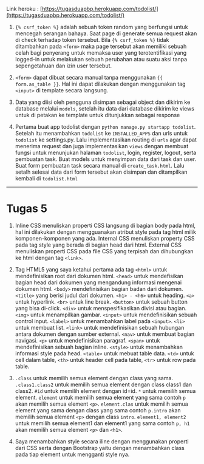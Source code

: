 Link heroku : [https://tugasduapbp.herokuapp.com/todolist/](https://tugasduapbp.herokuapp.com/todolist/)

1. `{% csrf_token %}` adalah sebuah token random yang berfungsi untuk mencegah serangan bahaya. Saat page di generate semua request akan di check terhadap token tersebut. Bila `{% csrf_token %}` tidak ditambahkan pada `<form>` maka page tersebut akan memiliki sebuah celah bagi penyerang untuk memaksa user yang terotentifikasi yang logged-in untuk melakukan sebuah perubahan atau suatu aksi tanpa sepengetahuan dan izin user tersebut.

2. `<form>` dapat dibuat secara manual tanpa menggunakan `{{ form.as_table }}`. Hal ini dapat dilakukan dengan menggunakan tag `<input>` di template secara langsung.

3. Data yang diisi oleh pengguna disimpan sebagai object dan dikirim ke database melalui `models`, setelah itu data dari database dikirim ke views untuk di petakan ke template untuk ditunjukkan sebagai response

4. Pertama buat app todolist dengan `python manage.py startapp todolist`. Setelah itu menambahkan `todolist` ke `INSTALLED_APPS` dan urls untuk `todolist` ke settings.py. Lalu implementasikan routing di `urls` agar dapat menerima request dan juga implementasikan `views` dengan membuat fungsi untuk menunjukan halaman `todolist`, login, register, logout, serta pembuatan task. Buat models untuk menyimpan data dari task dan user. Buat form pembuatan task secara manual di `create_task.html`. Lalu setalh selesai data dari form tersebut akan disimpan dan ditampilkan kembali di `todolist.html`

---
# Tugas 5
1. Inline CSS menuliskan properti CSS langsung di bagian body pada html, hal ini dilakukan dengan mengguanakan atribut style pada tag html milik komponen-komponen yang ada. Internal CSS menuliskan property CSS pada tag style yang berada di bagian head dari html. External CSS menuliskan properti CSS pada file CSS yang terpisah dan dihubungkan ke html dengan tag `<link>`.

2. Tag HTML5 yang saya ketahui pertama ada tag `<html>` untuk mendefinisikan root dari dokumen html. `<head>` untuk mendefisikan bagian head dari dokumen yang mengandung informasi mengenai dokumen html. `<body>` mendefinisikan bagian badan dari dokumen. `<title>` yang berisi judul dari dokumen. `<h1> - <h6>` untuk heading. `<a>` untuk hyperlink. `<br>` untuk line break. `<button>` untuk sebuah button yang bisa di-click. `<div>` untuk menspesifikasikan divisi atau bagian. `<img>` untuk menampilkan gambar. `<input>` untuk mendefinisikan sebuah control input. `<label>` untuk menambahkan label pada `<input>`. `<li>` untuk membuat list. `<link>` untuk mendefinisikan sebuah hubungan antara dokumen dengan sumber external. `<nav>` untuk membuat bagian navigasi. `<p>` untuk mendefinisikan paragraf. `<span>` untuk mendefinisikan sebuah bagian inline. `<style>` untuk menambahkan informasi style pada head. `<table>` untuk mebuat table data. `<td>` untuk cell dalam table, `<th>` untuk header cell pada table, `<tr>` untuk row pada table.

3. `.class` untuk memilih semua element dengan class yang sama. `.class1.class2` untuk memilih semua element dengan class class1 dan class2. `#id` untuk memilih element dengan id=id. `*` untuk memilih semua element. `element` untuk memilih semua element yang sama contoh `p` akan memilih semua element `<p>`. `element.clas` untuk memilih semua element yang sama dengan class yang sama contoh `p.intro` akan memilih semua element `<p>` dengan class `intro`. `element1, element2` untuk memilih semua element1 dan element1 yang sama contoh `p, h1` akan memilih semua element `<p>` dan `<h1>`.

4. Saya menambahkan style secara iline dengan menggunakan properti dari CSS serta dengan Bootstrap yaitu dengan menambahkan class pada tiap element untuk mengganti style nya.